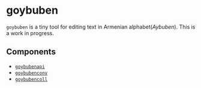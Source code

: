 # goybuben
`goybuben` is a tiny tool for editing text in Armenian alphabet(*Aybuben*).
This is a work in progress.

## Components
- [`goybubenapi`](./goybubenapi/README.md)
- [`goybubenconv`](./goybubenconv/README.md)
- [`goybubencoll`](./goybubencoll/README.md)
